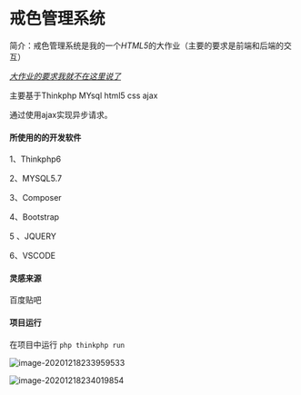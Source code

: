 # 戒色管理系统

简介：戒色管理系统是我的一个*HTML5*的大作业（主要的要求是前端和后端的交互）

*<u>大作业的要求我就不在这里说了</u>*

主要基于Thinkphp MYsql  html5 css ajax

通过使用ajax实现异步请求。





#### 所使用的的开发软件

1、Thinkphp6

2、MYSQL5.7

3、Composer

4、Bootstrap

5 、JQUERY

6、VSCODE

#### 灵感来源

百度贴吧

#### 项目运行 

在项目中运行  `php thinkphp run`

![image-20201218233959533](C:\Users\admin\AppData\Roaming\Typora\typora-user-images\image-20201218233959533.png)



![image-20201218234019854](C:\Users\admin\AppData\Roaming\Typora\typora-user-images\image-20201218234019854.png)